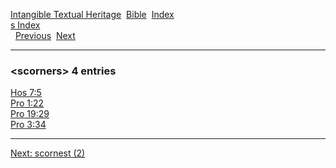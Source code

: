 [Intangible Textual Heritage](../../index)  [Bible](../index) 
[Index](index)   
[s Index](_s_)  
  [Previous](c09868)  [Next](c09870) 

------------------------------------------------------------------------

### &lt;scorners&gt; 4 entries

[Hos 7:5](../kjv/hos007.htm#005)  
[Pro 1:22](../kjv/pro001.htm#022)  
[Pro 19:29](../kjv/pro019.htm#029)  
[Pro 3:34](../kjv/pro003.htm#034)  

------------------------------------------------------------------------

[Next: scornest (2)](c09870)
